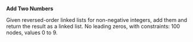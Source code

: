 **Add Two Numbers**

Given reversed-order linked lists for non-negative integers, add them and return the result as a linked list. No leading zeros, with constraints: 100 nodes, values 0 to 9.
